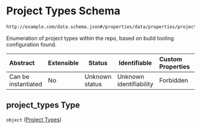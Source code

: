 # Project Types Schema

```txt
http://example.com/data.schema.json#/properties/data/properties/project_types
```

Enumeration of project types within the repo, based on build tooling configuration found.


| Abstract            | Extensible | Status         | Identifiable            | Custom Properties | Additional Properties | Access Restrictions | Defined In                                                                 |
| :------------------ | ---------- | -------------- | ----------------------- | :---------------- | --------------------- | ------------------- | -------------------------------------------------------------------------- |
| Can be instantiated | No         | Unknown status | Unknown identifiability | Forbidden         | Allowed               | none                | [data.schema.json\*](../../out/v1/data.schema.json "open original schema") |

## project_types Type

`object` ([Project Types](data-properties-lowendinsight-analysis-data-properties-project-types.md))
